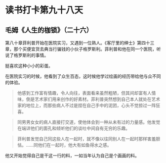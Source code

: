 # 读书打卡第九十八天

## 毛姆《人生的枷锁》（二十六）

第八十章菲利普开始在医院实习，又遇到一位熟人。《客厅里的绅士》第四十三章，那个买便宜货去典当行骗钱的小伙子格罗斯利。菲利普和他在同一个医院，听说了格罗斯利的事情。

挺喜欢这种小小的彩蛋。

在医院实习的时候，他看到了众生百态，这时候他学过绘画的经历带给他与众不同的体验。

>他感到工作富有情趣，令人向往，表面看来虽然粗陋，但其间却富有人情味，倒是艺术家们用来创作的好素材。菲利普突然想到自己本人就处在艺术家的地位上，而那些病人不过是捏在自己手中的泥团，心头不觉掠过一阵狂喜。

>同男男女女的病人直接打交道，使他体会到一种从未有过的力量感。他发觉在端详他们的面孔和倾听他们的谈吐中间自有无穷的乐趣。

>菲利普发觉自己同这些人在一起时，就不像以往同别人在一起时那样害羞胆怯。……同他们在一起时，他大有如鱼得水之感。

他又开始觉得自己是干这一行的料，一如当年认为自己是个画画的料。